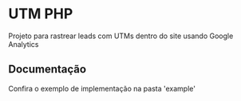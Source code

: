 # UTM PHP
Projeto para rastrear leads com UTMs dentro do site usando Google Analytics


## Documentação
Confira o exemplo de implementação na pasta 'example'